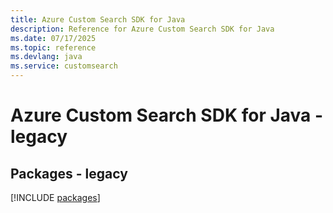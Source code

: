 ```yaml
---
title: Azure Custom Search SDK for Java
description: Reference for Azure Custom Search SDK for Java
ms.date: 07/17/2025
ms.topic: reference
ms.devlang: java
ms.service: customsearch
---
```

# Azure Custom Search SDK for Java - legacy
## Packages - legacy
[!INCLUDE [packages](custom-search-index.md)]